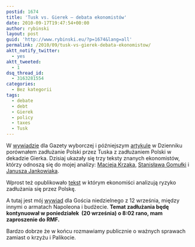 ```yaml
---
postid: 1674
title: 'Tusk vs. Gierek – debata ekonomistów'
date: 2010-09-17T19:47:54+00:00
author: rybinski
layout: post
guid: 'http://www.rybinski.eu/?p=1674&lang=all'
permalink: /2010/09/tusk-vs-gierek-debata-ekonomistow/
aktt_notify_twitter:
  - yes
aktt_tweeted:
  - 1
dsq_thread_id:
  - 3163281554
categories:
  - Bez kategorii
tags:
  - debate
  - debt
  - Gierek
  - policy
  - taxes
  - Tusk
---
```

W [wywiadzie](http://wyborcza.biz/biznes/1,100896,8357221,To_nie_jest_przyjazne_panstwo__to_nieprzyjazne_dranstwo.html?as=1&startsz=x) dla Gazety wyborczej i późniejszym [artykule](http://forsal.pl/artykuly/450988,rybinski_zostawimy_naszym_dzieciom_dlugi.html) w Dzienniku porównałem zadłużanie Polski przez Tuska z zadłużaniem Polski w dekadzie Gierka. Dzisiaj ukazały się trzy teksty znanych ekonomistów, którzy odnoszą się do mojej analizy: [Macieja Krzaka](http://gospodarka.gazeta.pl/gospodarka/1,85579,8388600,Dwa_Gierki_to_mniej_niz_jeden_Gierek.html), [Stanisława Gomułki](http://wyborcza.biz/biznes/1,100897,8388599,Polsce_nie_grozi_bankructwo_typu_Gierka.html) i [Janusza Jankowiaka](http://gospodarka.gazeta.pl/gospodarka/1,85579,8388327,Podziwiam_odwage_Rybinskiego__Ma_racje.html).

Wprost też opublikowało [tekst](http://www.wprost.pl/ar/209687/Powtorka-z-Argentyny-Roczny-deficyt-wynosi-100-mld-zl/) w którym ekonomiści analizują ryzyko zadłużania się przez Polskę.

A tutaj jest mój [wywiad](http://goscniedzielny.wiara.pl/index.php?grupa=6&cr=0&kolej=0&art=1284125337&dzi=1160995266&katg=) dla Gościa niedzielnego z 12 września, między innymi o armatach Napoleona i budżecie. **Temat zadłużania będę kontynuował w poniedziałek  (20 września) o 8:02 rano, mam zaproszenie do RMF.** 

Bardzo dobrze że w końcu rozmawiamy publicznie o ważnych sprawach zamiast o krzyżu i Palikocie.

<div id="_mcePaste" style="overflow: hidden; position: absolute; left: -10000px; top: 0px; width: 1px; height: 1px;">
  http://www.wprost.pl/ar/209687/Powtorka-z-Argentyny-Roczny-deficyt-wynosi-100-mld-zl/
</div>
